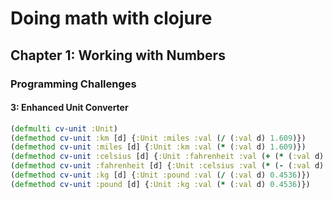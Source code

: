 # Doing math with clojure

## Chapter 1: Working with Numbers



### Programming Challenges

#### 3: Enhanced Unit Converter

```Clojure
(defmulti cv-unit :Unit)
(defmethod cv-unit :km [d] {:Unit :miles :val (/ (:val d) 1.609)})
(defmethod cv-unit :miles [d] {:Unit :km :val (* (:val d) 1.609)})
(defmethod cv-unit :celsius [d] {:Unit :fahrenheit :val (+ (* (:val d) (/ 9.0 5)) 32)})
(defmethod cv-unit :fahrenheit [d] {:Unit :celsius :val (* (- (:val d) 32) (/ 5.0 9))})
(defmethod cv-unit :kg [d] {:Unit :pound :val (/ (:val d) 0.4536)})
(defmethod cv-unit :pound [d] {:Unit :kg :val (* (:val d) 0.4536)})
```
